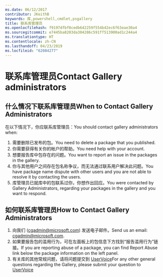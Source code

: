 ```yaml
---
ms.date: 06/12/2017
contributor: JKeithB
keywords: 库,powershell,cmdlet,psgallery
title: 联系库管理员
ms.openlocfilehash: f9197dfbf0cedb642259f554b42ec6f63eae30a4
ms.sourcegitcommit: e7445ba8203da304286c591ff513900ad1c244a4
ms.translationtype: HT
ms.contentlocale: zh-CN
ms.lasthandoff: 04/23/2019
ms.locfileid: "62084277"
---
```

# <a name="contact-gallery-administrators"></a><span data-ttu-id="616ca-103">联系库管理员</span><span class="sxs-lookup"><span data-stu-id="616ca-103">Contact Gallery administrators</span></span>

## <a name="when-to-contact-gallery-administrators"></a><span data-ttu-id="616ca-104">什么情况下联系库管理员</span><span class="sxs-lookup"><span data-stu-id="616ca-104">When to Contact Gallery Administrators</span></span>

<span data-ttu-id="616ca-105">在以下情况下，你应联系库管理员：</span><span class="sxs-lookup"><span data-stu-id="616ca-105">You should contact gallery administrators when:</span></span>

1. <span data-ttu-id="616ca-106">需要删除已发布的包。</span><span class="sxs-lookup"><span data-stu-id="616ca-106">You need to delete a package that you published.</span></span>
2. <span data-ttu-id="616ca-107">你需要获得有关你的帐户的帮助。</span><span class="sxs-lookup"><span data-stu-id="616ca-107">You need help with your account.</span></span>
3. <span data-ttu-id="616ca-108">想要报告库中包存在的问题。</span><span class="sxs-lookup"><span data-stu-id="616ca-108">You want to report an issue in the packages in the gallery.</span></span>
4. <span data-ttu-id="616ca-109">你与其他用户之间存在包名称争议，而无法通过联系用户解决此问题。</span><span class="sxs-lookup"><span data-stu-id="616ca-109">You have package name dispute with other users and you are not able to resolve it by contacting the users.</span></span>
5. <span data-ttu-id="616ca-110">库管理员已就库中的包联系过你，你想作出回应。</span><span class="sxs-lookup"><span data-stu-id="616ca-110">You were contacted by Gallery Administrators, regarding your packages in the gallery and you want to respond.</span></span>

## <a name="how-to-contact-gallery-administrators"></a><span data-ttu-id="616ca-111">如何联系库管理员</span><span class="sxs-lookup"><span data-stu-id="616ca-111">How to Contact Gallery Administrators</span></span>

1. <span data-ttu-id="616ca-112">向我们 (cgadmin@microsoft.com) 发送电子邮件。</span><span class="sxs-lookup"><span data-stu-id="616ca-112">Send us an email: cgadmin@microsoft.com.</span></span>
2. <span data-ttu-id="616ca-113">如果要报告包的滥用行为，可在左面板上的包信息下方找到“报告滥用行为”链接。</span><span class="sxs-lookup"><span data-stu-id="616ca-113">If you are reporting abuse of a package, you can find Report Abuse link below the package information on the left panel.</span></span>
3. <span data-ttu-id="616ca-114">有关库的其他常规问题，请将问题提交到 [UserVoice](http://windowsserver.uservoice.com/forums/301869-powershell)</span><span class="sxs-lookup"><span data-stu-id="616ca-114">For any other general questions regarding the Gallery, please submit your question to [UserVoice](http://windowsserver.uservoice.com/forums/301869-powershell)</span></span>
